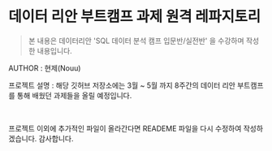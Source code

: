 # 데이터 리안 부트캠프 과제 원격 레파지토리

> 본 내용은 데이터리안 'SQL 데이터 분석 캠프 입문반/실전반' 을 수강하며 작성한 내용입니다.

AUTHOR : 현제(Nouu)

프로젝트 설명 : 해당 깃허브 저장소에는 3월 ~ 5월 까지 8주간의 데이터 리안 부트캠프를 통해 배웠던 과제들을 올릴 예정입니다.

<br>

프로젝트 이외에 추가적인 파일이 올라간다면 READEME 파일을 다시 수정하여 작성하겠습니다. 감사합니다.